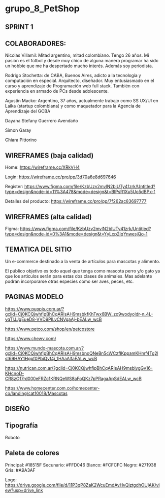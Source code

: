 # grupo_8_PetShop

SPRINT 1
--------

COLABORADORES:
--------------
Nicolas Villamil: Mitad argentino, mitad colombiano. Tengo 26 años. Mi pasión es el fútbol y desde muy chico de alguna manera programar ha sido un hobbie que me ha despertado mucho interés. Además soy periodista. 

Rodrigo Stochetta: de CABA, Buenos Aires, adicto a la tecnología y computación en especial. Arquitecto, diseñador. Muy entusiasmado en el curso y aprendizaje de 
Programación web full stack. También con experiencia en armado de PCs desde adolescente.

Agustin Macko: Argentino, 37 años, actualmente trabajo como SS UX/UI en Laika (startup colombiana) y como maquetador para la Agencia de Aprendizaje del GCBA

Dayana Stefany Guerrero Avendaño

Simon Garay

Chiara Pittorino

WIREFRAMES (baja calidad)
---------------------------

Home: https://wireframe.cc/XRkVH4

Login: https://wireframe.cc/pro/pp/3d70a6e8d697646

Register: https://www.figma.com/file/KzbUzv2mvlN2blUTy41zrk/Untitled?type=design&node-id=11%3A478&mode=design&t=BlPsR1Xu5Uo5dBPx-1

Detalles del producto: https://wireframe.cc/pro/pp/7f262ac83697777


WIREFRAMES (alta calidad)
------------------------
Figma: https://www.figma.com/file/KzbUzv2mvlN2blUTy41zrk/Untitled?type=design&node-id=0%3A1&mode=design&t=YyLcp2IqYnwesjQo-1


TEMATICA DEL SITIO
------------------

Un e-commerce destinado a la venta de artículos para mascotas y alimento.

El público objetivo es todo aquel que tenga como mascota perro y/o gato ya que los articulos serán para estas dos clases de animales. Mas adelante podrán incorporarse otras especies como ser aves, peces, etc.

PAGINAS MODELO
--------------

https://www.puppis.com.ar/?gclid=Cj0KCQjwhfipBhCqARIsAH9msbkfKhTwx6BW_zo9wodyoIdr-n_4L-vqTlJJgEueD8-VVD9PlLyCNVgaAj-bEALw_wcB

https://www.petco.com/shop/en/petcostore

https://www.chewy.com/

https://www.mundo-mascota.com.ar/?gclid=Cj0KCQjwhfipBhCqARIsAH9msbnoQNeBn5cWCzflKppamKHmf4Tg2lst69HAY1Hgpf0PbiQvf4j_1HAaAlfaEALw_wcB

https://nutrican.com.ar/?gclid=Cj0KCQjwhfipBhCqARIsAH9msblygGv16-KHcnoD-CR8zO17rd000eFRZc1KRNQeWS8aFoQKz7pPRagaApSdEALw_wcB

https://www.homecenter.com.co/homecenter-co/landing/cat10018/Mascotas

DISEÑO
------

Tipografía 
------
Roboto

Paleta de colores
------
Principal: #18515F
Secunario: #FFD046
Blanco: #FCFCFC
Negro: #271938
Gris: #A9A3AF

Logo:
https://drive.google.com/file/d/11P3qP8ZaK2WcuEmdAvHvQiztgdhOUjAK/view?usp=drive_link
